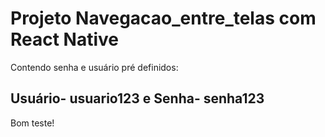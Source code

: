 # Projeto Navegacao_entre_telas com React Native 
 Contendo senha e usuário pré definidos: 
## Usuário- usuario123 e Senha- senha123

Bom teste!
